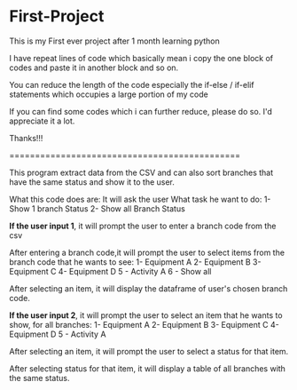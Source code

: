# First-Project

This is my First ever project after 1 month learning python

I have repeat lines of code which basically mean i copy the one block of codes and paste it in another block and so on.

You can reduce the length of the code especially the if-else / if-elif statements which occupies a large portion of my code

If you can find some codes which i can further reduce, please do so. I'd appreciate it a lot.

Thanks!!!

=============================================

This program extract data from the CSV and can also sort branches that have the same status and show it to the user.

What this code does are:
It will ask the user What task he want to do:
1- Show 1 branch Status
2- Show all Branch Status

**If the user input 1**, it will prompt the user to enter a branch code from the csv

After entering a branch code,it will prompt the user to select items from the branch code that he wants to see:
1- Equipment A
2- Equipment B
3- Equipment C
4- Equipment D
5 - Activity A
6 - Show all

After selecting an item, it will display the dataframe of user's chosen branch code.

**If the user input 2**, it will prompt the user to select an item that he wants to show, for all branches:
1- Equipment A
2- Equipment B
3- Equipment C
4- Equipment D
5 - Activity A

After selecting an item, it will prompt the user to select a status for that item.

After selecting status for that item, it will display a table of all branches with the same status.

